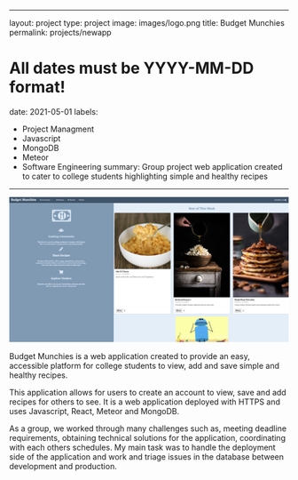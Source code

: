  ---
layout: project
type: project
image: images/logo.png
title: Budget Munchies
permalink: projects/newapp
# All dates must be YYYY-MM-DD format!
date: 2021-05-01
labels:
  - Project Managment
  - Javascript
  - MongoDB
  - Meteor 
  - Software Engineering 
summary: Group project web application created to cater to college students highlighting simple and healthy recipes 
---

<img class="ui medium right floated rounded image" src="../images/Landing.png">

Budget Munchies is a web application created to provide an easy, accessible platform for college students to view, add and save simple and healthy recipes. 

This application allows for users to create an account to view, save and add recipes for others to see. It is a web application deployed with HTTPS and uses Javascript, React, Meteor and MongoDB. 

As a group, we worked through many challenges such as, meeting deadline requirements, obtaining technical solutions for the application, coordinating with each others schedules. My main task was to handle the deployment side of the application and work and triage issues in the database between development and production.

